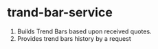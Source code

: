 trand-bar-service
==================

1. Builds Trend Bars based upon received quotes. 
2. Provides trend bars history by a request
